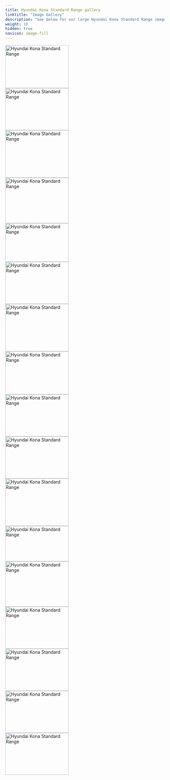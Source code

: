 ```yaml
---
title: Hyundai Kona Standard Range gallery
linktitle: "Image Gallery"
description: "See below for our large Hyundai Kona Standard Range image gallery. Click pictures for high-resolution versions."
weight: 10
hidden: true
navicon: image-fill
---
```

<!-- markdownlint-disable MD033 -->
<div class="pswp-gallery pswp-grid-container" id ="my-gallery">
<div class="pswp-grid-item">
<a href="https://media.evkx.net/multimedia/models/hyundai/kona/kona_standard_range/charging_1.jpg"
data-pswp-src="https://media.evkx.net/multimedia/models/hyundai/kona/kona_standard_range/charging_1.jpg"
data-pswp-width="3000"
data-pswp-height="2054" 
target="_blank">
<img src="https://media.evkx.net/multimedia/models/hyundai/kona/kona_standard_range/charging_1_xst.jpg" alt="Hyundai Kona Standard Range" width="200px" height="136px" />
</a>
</div>
<div class="pswp-grid-item">
<a href="https://media.evkx.net/multimedia/models/hyundai/kona/kona_standard_range/control_1.jpg"
data-pswp-src="https://media.evkx.net/multimedia/models/hyundai/kona/kona_standard_range/control_1.jpg"
data-pswp-width="3000"
data-pswp-height="2000" 
target="_blank">
<img src="https://media.evkx.net/multimedia/models/hyundai/kona/kona_standard_range/control_1_xst.jpg" alt="Hyundai Kona Standard Range" width="200px" height="133px" />
</a>
</div>
<div class="pswp-grid-item">
<a href="https://media.evkx.net/multimedia/models/hyundai/kona/kona_standard_range/exterior_1.jpg"
data-pswp-src="https://media.evkx.net/multimedia/models/hyundai/kona/kona_standard_range/exterior_1.jpg"
data-pswp-width="3000"
data-pswp-height="2250" 
target="_blank">
<img src="https://media.evkx.net/multimedia/models/hyundai/kona/kona_standard_range/exterior_1_xst.jpg" alt="Hyundai Kona Standard Range" width="200px" height="150px" />
</a>
</div>
<div class="pswp-grid-item">
<a href="https://media.evkx.net/multimedia/models/hyundai/kona/kona_standard_range/exterior_2.jpg"
data-pswp-src="https://media.evkx.net/multimedia/models/hyundai/kona/kona_standard_range/exterior_2.jpg"
data-pswp-width="3000"
data-pswp-height="2174" 
target="_blank">
<img src="https://media.evkx.net/multimedia/models/hyundai/kona/kona_standard_range/exterior_2_xst.jpg" alt="Hyundai Kona Standard Range" width="200px" height="144px" />
</a>
</div>
<div class="pswp-grid-item">
<a href="https://media.evkx.net/multimedia/models/hyundai/kona/kona_standard_range/exterior_3.jpeg"
data-pswp-src="https://media.evkx.net/multimedia/models/hyundai/kona/kona_standard_range/exterior_3.jpeg"
data-pswp-width="3000"
data-pswp-height="1842" 
target="_blank">
<img src="https://media.evkx.net/multimedia/models/hyundai/kona/kona_standard_range/exterior_3_xst.jpeg" alt="Hyundai Kona Standard Range" width="200px" height="122px" />
</a>
</div>
<div class="pswp-grid-item">
<a href="https://media.evkx.net/multimedia/models/hyundai/kona/kona_standard_range/frunk_1.jpg"
data-pswp-src="https://media.evkx.net/multimedia/models/hyundai/kona/kona_standard_range/frunk_1.jpg"
data-pswp-width="3000"
data-pswp-height="2000" 
target="_blank">
<img src="https://media.evkx.net/multimedia/models/hyundai/kona/kona_standard_range/frunk_1_xst.jpg" alt="Hyundai Kona Standard Range" width="200px" height="133px" />
</a>
</div>
<div class="pswp-grid-item">
<a href="https://media.evkx.net/multimedia/models/hyundai/kona/kona_standard_range/headlights_1.jpg"
data-pswp-src="https://media.evkx.net/multimedia/models/hyundai/kona/kona_standard_range/headlights_1.jpg"
data-pswp-width="3000"
data-pswp-height="2250" 
target="_blank">
<img src="https://media.evkx.net/multimedia/models/hyundai/kona/kona_standard_range/headlights_1_xst.jpg" alt="Hyundai Kona Standard Range" width="200px" height="150px" />
</a>
</div>
<div class="pswp-grid-item">
<a href="https://media.evkx.net/multimedia/models/hyundai/kona/kona_standard_range/interior_1.jpg"
data-pswp-src="https://media.evkx.net/multimedia/models/hyundai/kona/kona_standard_range/interior_1.jpg"
data-pswp-width="3000"
data-pswp-height="2041" 
target="_blank">
<img src="https://media.evkx.net/multimedia/models/hyundai/kona/kona_standard_range/interior_1_xst.jpg" alt="Hyundai Kona Standard Range" width="200px" height="136px" />
</a>
</div>
<div class="pswp-grid-item">
<a href="https://media.evkx.net/multimedia/models/hyundai/kona/kona_standard_range/interior_2.jpg"
data-pswp-src="https://media.evkx.net/multimedia/models/hyundai/kona/kona_standard_range/interior_2.jpg"
data-pswp-width="3000"
data-pswp-height="2000" 
target="_blank">
<img src="https://media.evkx.net/multimedia/models/hyundai/kona/kona_standard_range/interior_2_xst.jpg" alt="Hyundai Kona Standard Range" width="200px" height="133px" />
</a>
</div>
<div class="pswp-grid-item">
<a href="https://media.evkx.net/multimedia/models/hyundai/kona/kona_standard_range/main_1.jpg"
data-pswp-src="https://media.evkx.net/multimedia/models/hyundai/kona/kona_standard_range/main_1.jpg"
data-pswp-width="3000"
data-pswp-height="1999" 
target="_blank">
<img src="https://media.evkx.net/multimedia/models/hyundai/kona/kona_standard_range/main_1_xst.jpg" alt="Hyundai Kona Standard Range" width="200px" height="133px" />
</a>
</div>
<div class="pswp-grid-item">
<a href="https://media.evkx.net/multimedia/models/hyundai/kona/kona_standard_range/rearlights_1.jpg"
data-pswp-src="https://media.evkx.net/multimedia/models/hyundai/kona/kona_standard_range/rearlights_1.jpg"
data-pswp-width="3000"
data-pswp-height="2250" 
target="_blank">
<img src="https://media.evkx.net/multimedia/models/hyundai/kona/kona_standard_range/rearlights_1_xst.jpg" alt="Hyundai Kona Standard Range" width="200px" height="150px" />
</a>
</div>
<div class="pswp-grid-item">
<a href="https://media.evkx.net/multimedia/models/hyundai/kona/kona_standard_range/screens_1.jpg"
data-pswp-src="https://media.evkx.net/multimedia/models/hyundai/kona/kona_standard_range/screens_1.jpg"
data-pswp-width="3000"
data-pswp-height="1687" 
target="_blank">
<img src="https://media.evkx.net/multimedia/models/hyundai/kona/kona_standard_range/screens_1_xst.jpg" alt="Hyundai Kona Standard Range" width="200px" height="112px" />
</a>
</div>
<div class="pswp-grid-item">
<a href="https://media.evkx.net/multimedia/models/hyundai/kona/kona_standard_range/secondrowseats_1.jpg"
data-pswp-src="https://media.evkx.net/multimedia/models/hyundai/kona/kona_standard_range/secondrowseats_1.jpg"
data-pswp-width="3000"
data-pswp-height="2155" 
target="_blank">
<img src="https://media.evkx.net/multimedia/models/hyundai/kona/kona_standard_range/secondrowseats_1_xst.jpg" alt="Hyundai Kona Standard Range" width="200px" height="143px" />
</a>
</div>
<div class="pswp-grid-item">
<a href="https://media.evkx.net/multimedia/models/hyundai/kona/kona_standard_range/trunk_1.jpg"
data-pswp-src="https://media.evkx.net/multimedia/models/hyundai/kona/kona_standard_range/trunk_1.jpg"
data-pswp-width="3000"
data-pswp-height="2000" 
target="_blank">
<img src="https://media.evkx.net/multimedia/models/hyundai/kona/kona_standard_range/trunk_1_xst.jpg" alt="Hyundai Kona Standard Range" width="200px" height="133px" />
</a>
</div>
<div class="pswp-grid-item">
<a href="https://media.evkx.net/multimedia/models/hyundai/kona/kona_standard_range/trunk_2.jpg"
data-pswp-src="https://media.evkx.net/multimedia/models/hyundai/kona/kona_standard_range/trunk_2.jpg"
data-pswp-width="3000"
data-pswp-height="1999" 
target="_blank">
<img src="https://media.evkx.net/multimedia/models/hyundai/kona/kona_standard_range/trunk_2_xst.jpg" alt="Hyundai Kona Standard Range" width="200px" height="133px" />
</a>
</div>
<div class="pswp-grid-item">
<a href="https://media.evkx.net/multimedia/models/hyundai/kona/kona_standard_range/trunk_3.jpg"
data-pswp-src="https://media.evkx.net/multimedia/models/hyundai/kona/kona_standard_range/trunk_3.jpg"
data-pswp-width="3000"
data-pswp-height="2000" 
target="_blank">
<img src="https://media.evkx.net/multimedia/models/hyundai/kona/kona_standard_range/trunk_3_xst.jpg" alt="Hyundai Kona Standard Range" width="200px" height="133px" />
</a>
</div>
<div class="pswp-grid-item">
<a href="https://media.evkx.net/multimedia/models/hyundai/kona/kona_standard_range/wheels_1.jpg"
data-pswp-src="https://media.evkx.net/multimedia/models/hyundai/kona/kona_standard_range/wheels_1.jpg"
data-pswp-width="3000"
data-pswp-height="2000" 
target="_blank">
<img src="https://media.evkx.net/multimedia/models/hyundai/kona/kona_standard_range/wheels_1_xst.jpg" alt="Hyundai Kona Standard Range" width="200px" height="133px" />
</a>
</div>
</div>
<script type="module">
  import PhotoSwipeLightbox from '/js/photoswipe-lightbox.esm.js';
    const lightbox = new PhotoSwipeLightbox({
       gallery: '#my-gallery',
        children: 'a',
        pswpModule: () => import('/js/photoswipe.esm.js')
    });
lightbox.init();
</script>

